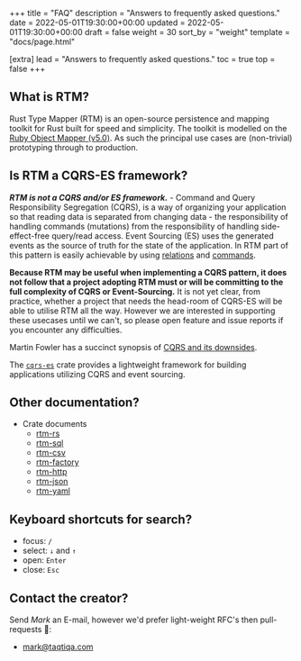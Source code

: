 +++
title = "FAQ"
description = "Answers to frequently asked questions."
date = 2022-05-01T19:30:00+00:00
updated = 2022-05-01T19:30:00+00:00
draft = false
weight = 30
sort_by = "weight"
template = "docs/page.html"

[extra]
lead = "Answers to frequently asked questions."
toc = true
top = false
+++

## What is RTM?

Rust Type Mapper (RTM) is an open-source persistence and mapping toolkit for Rust built for speed and simplicity.
The toolkit is modelled on the [Ruby Object Mapper (v5.0)](https://rom-rb.org).
As such the principal use cases are (non-trivial) prototyping through to production.

## Is RTM a CQRS-ES framework?

***RTM is not a CQRS and/or ES framework.*** - Command and Query Responsibility
Segregation (CQRS), is a way of organizing your application so that reading
data is separated from changing data - the responsibility of handling commands
(mutations) from the responsibility of handling side-effect-free query/read access.
Event Sourcing (ES) uses the generated events as the source of truth for the state of the application.
In RTM part of this pattern is easily achievable by using [relations](./glossary/#relation) and [commands](./glossary/#command).

**Because RTM may be useful when implementing a CQRS pattern, it does not
follow that a project adopting RTM must or will be committing to the full
complexity of CQRS or Event-Sourcing.**
It is not yet clear, from practice, whether a project that needs the head-room
of CQRS-ES will be able to utilise RTM all the way.  However we are interested
in supporting these usecases until we can't, so please open feature and issue
reports if you encounter any difficulties.

Martin Fowler has a succinct synopsis of [CQRS and its downsides](https://martinfowler.com/bliki/CQRS.html).

The [`cqrs-es`](https://doc.rust-cqrs.org/intro.html) crate provides a
lightweight framework for building applications utilizing CQRS and event sourcing.

## Other documentation?

- Crate documents
  - [rtm-rs](https://docs.rs/rtm-rs/)
  - [rtm-sql](https://docs.rs/rtm-sql/)
  - [rtm-csv](https://docs.rs/rtm-http/)
  - [rtm-factory](https://docs.rs/rtm-factory/)
  - [rtm-http](https://docs.rs/rtm-http/)
  - [rtm-json](https://docs.rs/rtm-json/)
  - [rtm-yaml](https://docs.rs/rtm-yaml/)

## Keyboard shortcuts for search?

- focus: `/`
- select: `↓` and `↑`
- open: `Enter`
- close: `Esc`

## Contact the creator?

Send *Mark* an E-mail, however we'd prefer light-weight RFC's then pull-requests 🥇:

- <mark@taqtiqa.com>
